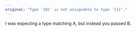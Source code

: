```yaml
---
original: "Type '{0}' is not assignable to type '{1}'."
---
```


I was expecting a type matching A, but instead you passed B.
